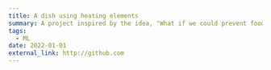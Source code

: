 ```yaml
---
title: A dish using heating elements
summary: A project inspired by the idea, "What if we could prevent food from getting cold?" Handled coding to operate the heating elements
tags:
  - ML
date: 2022-01-01
external_link: http://github.com
---
```

